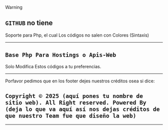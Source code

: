 > [!WARNING]
> ## `GITHUB` **no tiene**
> Soporte para Php, el cual
> Los códigos no salen con
> Colores (Sintaxis)

</Detalles>

---

## `Base Php Para Hostings o Apis-Web`

Solo Modifica Estos códigos a tu preferencias.

</detals>

---

Porfavor pedimos que en los footer dejes nuestros créditos osea si dice:

## `Copyright ©️ 2025 (aquí pones tu nombre de sitio web). All Right reserved. Powered By (deja lo que va aquí así nos dejas créditos de que nuestro Team fue que diseño la web)`

</details>

---